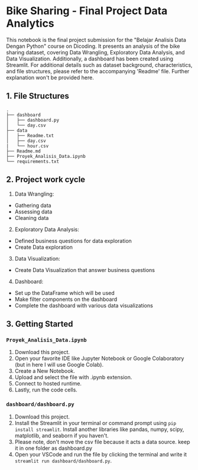# Bike Sharing - Final Project Data Analytics

This notebook is the final project submission for the "Belajar Analisis Data Dengan Python" course on Dicoding. It presents an analysis of the bike sharing dataset, covering Data Wrangling, Exploratory Data Analysis, and Data Visualization. Additionally, a dashboard has been created using Streamlit. For additional details such as dataset background, characteristics, and file structures, please refer to the accompanying 'Readme' file. Further explanation won't be provided here.

## 1. File Structures

```
.
├── dashboard
│   ├── dashboard.py
│   └── day.csv
├── data
│   ├── Readme.txt
│   ├── day.csv
|   └── hour.csv
├── Readme.md
├── Proyek_Analisis_Data.ipynb
└── requirements.txt
```

## 2. Project work cycle

1. Data Wrangling:

- Gathering data
- Assessing data
- Cleaning data

2. Exploratory Data Analysis:

- Defined business questions for data exploration
- Create Data exploration

3. Data Visualization:

- Create Data Visualization that answer business questions

4. Dashboard:

- Set up the DataFrame which will be used
- Make filter components on the dashboard
- Complete the dashboard with various data visualizations

## 3. Getting Started

### `Proyek_Analisis_Data.ipynb`

1. Download this project.
2. Open your favorite IDE like Jupyter Notebook or Google Colaboratory (but in here I will use Google Colab).
3. Create a New Notebook.
4. Upload and select the file with .ipynb extension.
5. Connect to hosted runtime.
6. Lastly, run the code cells.

### `dashboard/dashboard.py`

1. Download this project.
2. Install the Streamlit in your terminal or command prompt using `pip install streamlit`. Install another libraries like pandas, numpy, scipy, matplotlib, and seaborn if you haven't.
3. Please note, don't move the csv file because it acts a data source. keep it in one folder as dashboard.py
4. Open your VSCode and run the file by clicking the terminal and write it `streamlit run dashboard/dashboard.py`.

